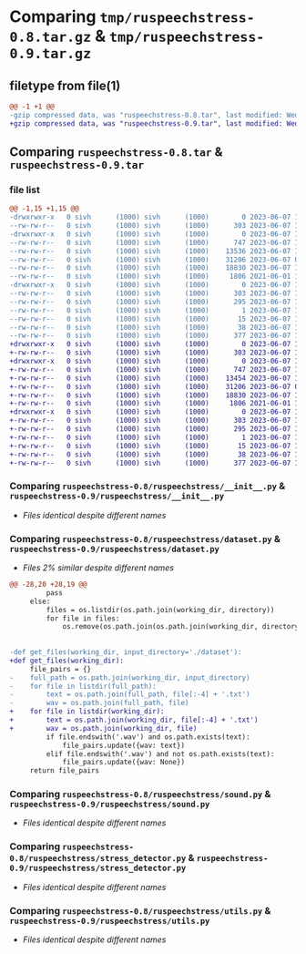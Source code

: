 # Comparing `tmp/ruspeechstress-0.8.tar.gz` & `tmp/ruspeechstress-0.9.tar.gz`

## filetype from file(1)

```diff
@@ -1 +1 @@
-gzip compressed data, was "ruspeechstress-0.8.tar", last modified: Wed Jun  7 16:34:16 2023, max compression
+gzip compressed data, was "ruspeechstress-0.9.tar", last modified: Wed Jun  7 16:38:08 2023, max compression
```

## Comparing `ruspeechstress-0.8.tar` & `ruspeechstress-0.9.tar`

### file list

```diff
@@ -1,15 +1,15 @@
-drwxrwxr-x   0 sivh      (1000) sivh      (1000)        0 2023-06-07 16:34:16.047209 ruspeechstress-0.8/
--rw-rw-r--   0 sivh      (1000) sivh      (1000)      303 2023-06-07 16:34:16.047209 ruspeechstress-0.8/PKG-INFO
-drwxrwxr-x   0 sivh      (1000) sivh      (1000)        0 2023-06-07 16:34:16.047209 ruspeechstress-0.8/ruspeechstress/
--rw-rw-r--   0 sivh      (1000) sivh      (1000)      747 2023-06-07 16:33:38.000000 ruspeechstress-0.8/ruspeechstress/__init__.py
--rw-rw-r--   0 sivh      (1000) sivh      (1000)    13536 2023-06-07 16:33:38.000000 ruspeechstress-0.8/ruspeechstress/dataset.py
--rw-rw-r--   0 sivh      (1000) sivh      (1000)    31206 2023-06-07 09:32:56.000000 ruspeechstress-0.8/ruspeechstress/sound.py
--rw-rw-r--   0 sivh      (1000) sivh      (1000)    18830 2023-06-07 16:12:22.000000 ruspeechstress-0.8/ruspeechstress/stress_detector.py
--rw-rw-r--   0 sivh      (1000) sivh      (1000)     1806 2021-06-01 18:24:40.000000 ruspeechstress-0.8/ruspeechstress/utils.py
-drwxrwxr-x   0 sivh      (1000) sivh      (1000)        0 2023-06-07 16:34:16.047209 ruspeechstress-0.8/ruspeechstress.egg-info/
--rw-rw-r--   0 sivh      (1000) sivh      (1000)      303 2023-06-07 16:34:16.000000 ruspeechstress-0.8/ruspeechstress.egg-info/PKG-INFO
--rw-rw-r--   0 sivh      (1000) sivh      (1000)      295 2023-06-07 16:34:16.000000 ruspeechstress-0.8/ruspeechstress.egg-info/SOURCES.txt
--rw-rw-r--   0 sivh      (1000) sivh      (1000)        1 2023-06-07 16:34:16.000000 ruspeechstress-0.8/ruspeechstress.egg-info/dependency_links.txt
--rw-rw-r--   0 sivh      (1000) sivh      (1000)       15 2023-06-07 16:34:16.000000 ruspeechstress-0.8/ruspeechstress.egg-info/top_level.txt
--rw-rw-r--   0 sivh      (1000) sivh      (1000)       38 2023-06-07 16:34:16.047209 ruspeechstress-0.8/setup.cfg
--rw-rw-r--   0 sivh      (1000) sivh      (1000)      377 2023-06-07 16:33:48.000000 ruspeechstress-0.8/setup.py
+drwxrwxr-x   0 sivh      (1000) sivh      (1000)        0 2023-06-07 16:38:08.915605 ruspeechstress-0.9/
+-rw-rw-r--   0 sivh      (1000) sivh      (1000)      303 2023-06-07 16:38:08.915605 ruspeechstress-0.9/PKG-INFO
+drwxrwxr-x   0 sivh      (1000) sivh      (1000)        0 2023-06-07 16:38:08.911605 ruspeechstress-0.9/ruspeechstress/
+-rw-rw-r--   0 sivh      (1000) sivh      (1000)      747 2023-06-07 16:33:38.000000 ruspeechstress-0.9/ruspeechstress/__init__.py
+-rw-rw-r--   0 sivh      (1000) sivh      (1000)    13454 2023-06-07 16:37:14.000000 ruspeechstress-0.9/ruspeechstress/dataset.py
+-rw-rw-r--   0 sivh      (1000) sivh      (1000)    31206 2023-06-07 09:32:56.000000 ruspeechstress-0.9/ruspeechstress/sound.py
+-rw-rw-r--   0 sivh      (1000) sivh      (1000)    18830 2023-06-07 16:12:22.000000 ruspeechstress-0.9/ruspeechstress/stress_detector.py
+-rw-rw-r--   0 sivh      (1000) sivh      (1000)     1806 2021-06-01 18:24:40.000000 ruspeechstress-0.9/ruspeechstress/utils.py
+drwxrwxr-x   0 sivh      (1000) sivh      (1000)        0 2023-06-07 16:38:08.915605 ruspeechstress-0.9/ruspeechstress.egg-info/
+-rw-rw-r--   0 sivh      (1000) sivh      (1000)      303 2023-06-07 16:38:08.000000 ruspeechstress-0.9/ruspeechstress.egg-info/PKG-INFO
+-rw-rw-r--   0 sivh      (1000) sivh      (1000)      295 2023-06-07 16:38:08.000000 ruspeechstress-0.9/ruspeechstress.egg-info/SOURCES.txt
+-rw-rw-r--   0 sivh      (1000) sivh      (1000)        1 2023-06-07 16:38:08.000000 ruspeechstress-0.9/ruspeechstress.egg-info/dependency_links.txt
+-rw-rw-r--   0 sivh      (1000) sivh      (1000)       15 2023-06-07 16:38:08.000000 ruspeechstress-0.9/ruspeechstress.egg-info/top_level.txt
+-rw-rw-r--   0 sivh      (1000) sivh      (1000)       38 2023-06-07 16:38:08.915605 ruspeechstress-0.9/setup.cfg
+-rw-rw-r--   0 sivh      (1000) sivh      (1000)      377 2023-06-07 16:37:36.000000 ruspeechstress-0.9/setup.py
```

### Comparing `ruspeechstress-0.8/ruspeechstress/__init__.py` & `ruspeechstress-0.9/ruspeechstress/__init__.py`

 * *Files identical despite different names*

### Comparing `ruspeechstress-0.8/ruspeechstress/dataset.py` & `ruspeechstress-0.9/ruspeechstress/dataset.py`

 * *Files 2% similar despite different names*

```diff
@@ -28,20 +28,19 @@
         pass
     else:
         files = os.listdir(os.path.join(working_dir, directory))
         for file in files:
             os.remove(os.path.join(os.path.join(working_dir, directory), file))
 
 
-def get_files(working_dir, input_directory='./dataset'):
+def get_files(working_dir):
     file_pairs = {}
-    full_path = os.path.join(working_dir, input_directory)
-    for file in listdir(full_path):
-        text = os.path.join(full_path, file[:-4] + '.txt')
-        wav = os.path.join(full_path, file)
+    for file in listdir(working_dir):
+        text = os.path.join(working_dir, file[:-4] + '.txt')
+        wav = os.path.join(working_dir, file)
         if file.endswith('.wav') and os.path.exists(text):
             file_pairs.update({wav: text})
         elif file.endswith('.wav') and not os.path.exists(text):
             file_pairs.update({wav: None})
     return file_pairs
```

### Comparing `ruspeechstress-0.8/ruspeechstress/sound.py` & `ruspeechstress-0.9/ruspeechstress/sound.py`

 * *Files identical despite different names*

### Comparing `ruspeechstress-0.8/ruspeechstress/stress_detector.py` & `ruspeechstress-0.9/ruspeechstress/stress_detector.py`

 * *Files identical despite different names*

### Comparing `ruspeechstress-0.8/ruspeechstress/utils.py` & `ruspeechstress-0.9/ruspeechstress/utils.py`

 * *Files identical despite different names*

